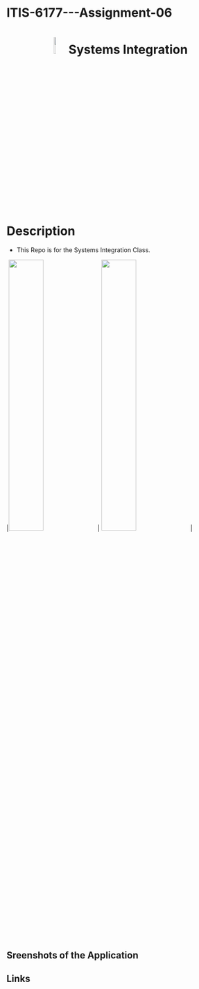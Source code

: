 # ITIS-6177---Assignment-06


<h1 align="center"> <img src="https://img.icons8.com/ios-filled/200/greek-helmet.png" width=10%/>  Systems Integration </h1>

# Description


-  This Repo is for the Systems Integration Class.


|<img src="https://assets.pngwing.com/public/css/checkmark.svg" width="40%">      |   <img src="https://icon-library.com/images/icon-for-technology/icon-for-technology-10.jpg" width="40%">    |


## Sreenshots of the Application

## Links